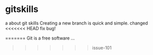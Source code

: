 # gitskills
a about git skills
Creating a new branch is quick and simple. changed
<<<<<<< HEAD
fix bug!

=======
Git is a free software ...
>>>>>>> issue-101
